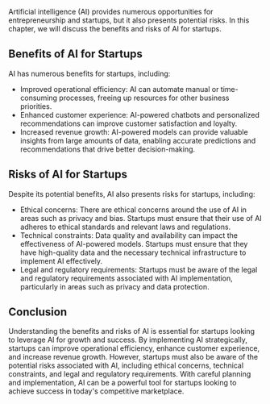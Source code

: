 
Artificial intelligence (AI) provides numerous opportunities for entrepreneurship and startups, but it also presents potential risks. In this chapter, we will discuss the benefits and risks of AI for startups.

Benefits of AI for Startups
---------------------------

AI has numerous benefits for startups, including:

* Improved operational efficiency: AI can automate manual or time-consuming processes, freeing up resources for other business priorities.
* Enhanced customer experience: AI-powered chatbots and personalized recommendations can improve customer satisfaction and loyalty.
* Increased revenue growth: AI-powered models can provide valuable insights from large amounts of data, enabling accurate predictions and recommendations that drive better decision-making.

Risks of AI for Startups
------------------------

Despite its potential benefits, AI also presents risks for startups, including:

* Ethical concerns: There are ethical concerns around the use of AI in areas such as privacy and bias. Startups must ensure that their use of AI adheres to ethical standards and relevant laws and regulations.
* Technical constraints: Data quality and availability can impact the effectiveness of AI-powered models. Startups must ensure that they have high-quality data and the necessary technical infrastructure to implement AI effectively.
* Legal and regulatory requirements: Startups must be aware of the legal and regulatory requirements associated with AI implementation, particularly in areas such as privacy and data protection.

Conclusion
----------

Understanding the benefits and risks of AI is essential for startups looking to leverage AI for growth and success. By implementing AI strategically, startups can improve operational efficiency, enhance customer experience, and increase revenue growth. However, startups must also be aware of the potential risks associated with AI, including ethical concerns, technical constraints, and legal and regulatory requirements. With careful planning and implementation, AI can be a powerful tool for startups looking to achieve success in today's competitive marketplace.
